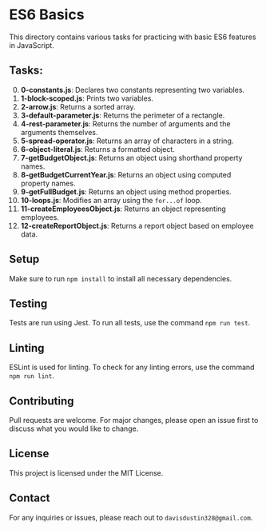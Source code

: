 # ES6 Basics

This directory contains various tasks for practicing with basic ES6 features in JavaScript.

## Tasks:
0. **0-constants.js**: Declares two constants representing two variables.
1. **1-block-scoped.js**: Prints two variables.
2. **2-arrow.js**: Returns a sorted array.
3. **3-default-parameter.js**: Returns the perimeter of a rectangle.
4. **4-rest-parameter.js**: Returns the number of arguments and the arguments themselves.
5. **5-spread-operator.js**: Returns an array of characters in a string.
6. **6-object-literal.js**: Returns a formatted object.
7. **7-getBudgetObject.js**: Returns an object using shorthand property names.
8. **8-getBudgetCurrentYear.js**: Returns an object using computed property names.
9. **9-getFullBudget.js**: Returns an object using method properties.
10. **10-loops.js**: Modifies an array using the `for...of` loop.
11. **11-createEmployeesObject.js**: Returns an object representing employees.
12. **12-createReportObject.js**: Returns a report object based on employee data.

## Setup
Make sure to run `npm install` to install all necessary dependencies.

## Testing
Tests are run using Jest. To run all tests, use the command `npm run test`.

## Linting
ESLint is used for linting. To check for any linting errors, use the command `npm run lint`.

## Contributing
Pull requests are welcome. For major changes, please open an issue first to discuss what you would like to change.

## License
This project is licensed under the MIT License.

## Contact
For any inquiries or issues, please reach out to `davisdustin328@gmail.com`.
